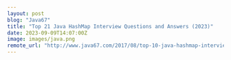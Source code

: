 ```yaml
---
layout: post
blog: "Java67"
title: "Top 21 Java HashMap Interview Questions and Answers (2023)"
date: 2023-09-09T14:07:00Z
image: images/java.png
remote_url: "http://www.java67.com/2017/08/top-10-java-hashmap-interview-questions.html"
---
```

